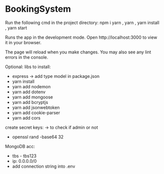 # BookingSystem

Run the following cmd in the project directory:
  npm i yarn ,
  yarn , 
  yarn install , 
  yarn start
  
Runs the app in the development mode.
Open http://localhost:3000 to view it in your browser.

The page will reload when you make changes.
You may also see any lint errors in the console.

Optional:
  libs to install:
  - express -> add type model in package.json
  - yarn install
  - yarn add nodemon
  - yarn add dotenv
  - yarn add mongoose
  - yarn add bcryptjs
  - yarn add jsonwebtoken
  - yarn add cookie-parser
  - yarn add cors

  create secret keys: -> to check if admin or not
  - openssl rand -base64 32 

  MongoDB acc:
  - tbs - tbs123
  - ip: 0.0.0.0/0
  - add connection string into .env
